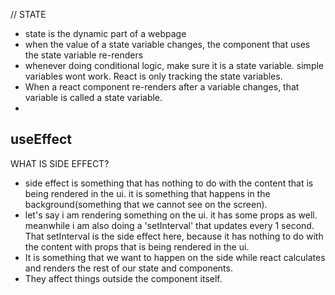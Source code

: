 // STATE

- state is the dynamic part of a webpage
- when the value of a state variable changes, the component that uses the state variable re-renders
- whenever doing conditional logic, make sure it is a state variable. simple variables wont work. React is only tracking the state  variables.
- When a react component re-renders after a variable changes, that variable is called a state variable.
- 

useEffect
---------

WHAT IS SIDE EFFECT?
- side effect is something that has nothing to do with the content that is being rendered in the ui. it is something that happens in the background(something that we cannot see on the screen).
- let's say i am rendering something on the ui. it has some props as well. meanwhile i am also doing a 'setInterval' that updates every 1 second. That setInterval is the side effect here, because it has nothing to do with the content with props that is being rendered in the ui.
- It is something that we want to happen on the side while react calculates and renders the rest of our state and components.
- They affect things outside the component itself.
